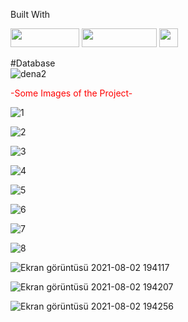 Built With

<img src="https://camo.githubusercontent.com/771cc18a712bf9edb0925a86164c34b0d803c4d9177dd4467eff7b777109c723/68747470733a2f2f696d672e736869656c64732e696f2f62616467652f4a6176612d4544384230303f7374796c653d666f722d7468652d6261646765266c6f676f3d6a617661266c6f676f436f6c6f723d7768697465" width=110 height=30/> <img src="https://camo.githubusercontent.com/4bde567a4772f994f22418e4505a1ac8dc6e6219100251aa79b7279e02c8bb07/68747470733a2f2f696d672e736869656c64732e696f2f62616467652f537072696e672d3644423333463f7374796c653d666f722d7468652d6261646765266c6f676f3d737072696e67266c6f676f436f6c6f723d7768697465" width=120 height=30 /> <img src="https://camo.githubusercontent.com/281c069a2703e948b536500b9fd808cb4fb2496b3b66741db4013a2c89e91986/68747470733a2f2f696d672e736869656c64732e696f2f62616467652f506f737467726553514c2d3331363139323f7374796c653d666f722d7468652d6261646765266c6f676f3d706f737467726573716c266c6f676f436f6c6f723d7768697465" height=30/>

#Database 
<br/>
![dena2](https://user-images.githubusercontent.com/77547523/126457395-de7fd7ad-489a-4c89-ab9a-e2bc59257b80.png)


<font color="red">-Some Images of the Project-</font>

![1](https://user-images.githubusercontent.com/77547523/126459543-6931712e-2c42-4821-9bcc-db7d30239221.png)

![2](https://user-images.githubusercontent.com/77547523/126459564-63c1771d-627c-411b-8d92-b60d7af3de2f.png)

![3](https://user-images.githubusercontent.com/77547523/126459578-ead0d702-62e4-444d-ac0d-fee35e70739c.png)

![4](https://user-images.githubusercontent.com/77547523/126459593-713e7853-156d-440d-8c27-762043876c5b.png)

![5](https://user-images.githubusercontent.com/77547523/126459613-9a41ca37-cbb4-4c8d-b6b4-0af1944b6c5e.png)

![6](https://user-images.githubusercontent.com/77547523/126459623-9d44faea-10e7-4dbe-88e4-138c3db11328.png)

![7](https://user-images.githubusercontent.com/77547523/126459635-cc4db2db-763a-4813-ada4-e7c5961502e2.png)

![8](https://user-images.githubusercontent.com/77547523/126459654-3e58c15a-fed9-46a9-8b60-bd767f52600c.png)

![Ekran görüntüsü 2021-08-02 194117](https://user-images.githubusercontent.com/77547523/127895682-2036c649-5505-4477-ad7e-6afc68dd8089.png)

![Ekran görüntüsü 2021-08-02 194207](https://user-images.githubusercontent.com/77547523/127895691-7001f176-914a-4059-8ba5-1dbc3875a9c4.png)

![Ekran görüntüsü 2021-08-02 194256](https://user-images.githubusercontent.com/77547523/127895701-3e23745a-b693-456d-9030-607aba75e054.png)















